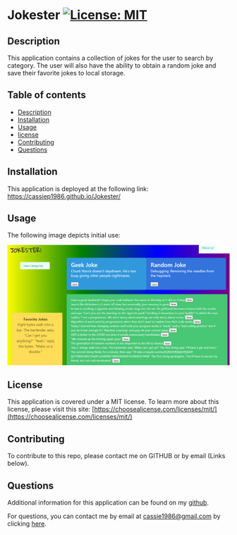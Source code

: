 # Jokester [![License: MIT](https://img.shields.io/badge/License-MIT-yellow.svg)](https://opensource.org/licenses/MIT) 

## Description
This application contains a collection of jokes for the user to search by category. The user will also have the ability to obtain a random joke and save their favorite jokes to local storage.

## Table of contents
- [Description](#Description)
- [Installation](#Installation)
- [Usage](#Usage)
- [license](#license) 
- [Contributing](#Contributing)
- [Questions](#Questions)

## Installation
This application is deployed at the following link: https://cassiep1986.github.io/Jokester/

## Usage

The following image depicts initial use:

![Jokester page](./Jokester_Snippet.PNG)

## License

This application is covered under a MIT license. 
To learn more about this license, please visit this site: [https://choosealicense.com/licenses/mit/](https://choosealicense.com/licenses/mit/)

## Contributing
To contribute to this repo, please contact me on GITHUB or by email (Links below).

## Questions
Additional information for this application can be found on my [github](https://www.github.com/cassiep1986?tab=repositories/).

For questions, you can contact me by email at cassie1986@gmail.com by clicking [here](mailto:cassiep1986@gmail.com).

